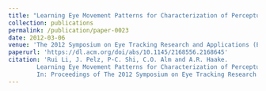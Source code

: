 ```yaml
---
title: "Learning Eye Movement Patterns for Characterization of Perceptual Expertise"
collection: publications
permalink: /publication/paper-0023
date: 2012-03-06
venue: 'The 2012 Symposium on Eye Tracking Research and Applications (ETRA 2012)'
paperurl: 'https://dl.acm.org/doi/abs/10.1145/2168556.2168645'
citation: 'Rui Li, J. Pelz, P-C. Shi, C.O. Alm and A.R. Haake.
        Learning Eye Movement Patterns for Characterization of Perceptual Expertise.
        In: Proceedings of The 2012 Symposium on Eye Tracking Research and Applications (ETRA 2012), 393--396, March 2012'
---
```

